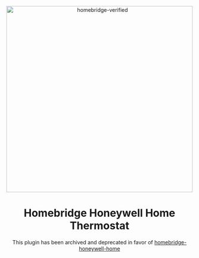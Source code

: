 <span align="center">

<a href="https://github.com/homebridge/verified/blob/master/verified-plugins.json"><img alt="homebridge-verified" src="https://raw.githubusercontent.com/donavanbecker/homebridge-honeywell-home/master/honeywell/Homebridge_x_Honeywell.svg?sanitize=true" width="500px"></a>

# Homebridge Honeywell Home Thermostat

This plugin has been archived and deprecated in favor of [homebridge-honeywell-home](https://github.com/donavanbecker/homebridge-honeywell-home)

